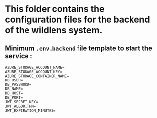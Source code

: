 # This folder contains the configuration files for the backend of the wildlens system.

## Minimum `.env.backend` file template to start the service :

```env
AZURE_STORAGE_ACCOUNT_NAME=
AZURE_STORAGE_ACCOUNT_KEY=
AZURE_STORAGE_CONTAINER_NAME=
DB_USER=
DB_PASSWORD=
DB_NAME=
DB_HOST=
DB_PORT=
JWT_SECRET_KEY=
JWT_ALGORITHM=
JWT_EXPIRATION_MINUTES=
```